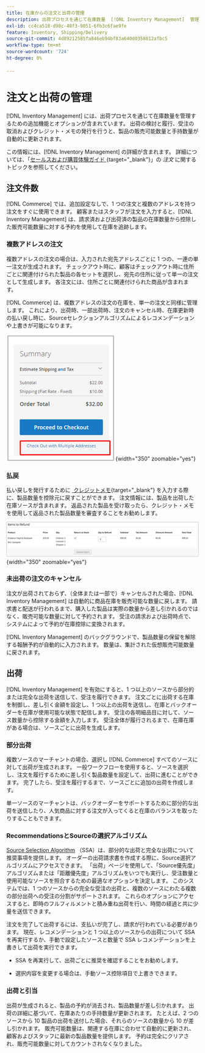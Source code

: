 ```yaml
---
title: 在庫からの注文と出荷の管理
description: 出荷プロセスを通じて在庫数量  [!DNL Inventory Management]  管理するための追加機能とオプションについて説明します。
exl-id: cc4ca518-d98c-48f3-9051-6fb3c6fae9fe
feature: Inventory, Shipping/Delivery
source-git-commit: 4d89212585fa846eb94bf83a640d0358812afbc5
workflow-type: tm+mt
source-wordcount: '724'
ht-degree: 0%

---
```


# 注文と出荷の管理

[!DNL Inventory Management] には、出荷プロセスを通じて在庫数量を管理するための追加機能とオプションが含まれています。 出荷の検討と履行、受注の取消およびクレジット・メモの発行を行うと、製品の販売可能数量と手持数量が自動的に更新されます。

この情報には、[!DNL Inventory Management] の詳細が含まれます。 詳細については、「[&#x200B; セールスおよび購買体験ガイド &#x200B;](../stores-purchase/orders.md){target="_blank"}」の _注文_ に関するトピックを参照してください。

## 注文件数

[!DNL Commerce] では、追加設定なしで、1 つの注文と複数のアドレスを持つ注文をすぐに使用できます。 顧客またはスタッフが注文を入力すると、[!DNL Inventory Management] は、請求済および出荷済の製品の在庫数量から控除した販売可能数量に対する予約を使用して在庫を追跡します。

### 複数アドレスの注文

複数アドレスの注文の場合は、入力された宛先アドレスごとに 1 つの、一連の単一注文が生成されます。 チェックアウト時に、顧客はチェックアウト時に住所ごとに関連付けられた製品の各セットを選択し、宛先の住所に従って単一の注文として生成します。 各注文には、住所ごとに関連付けられた商品が含まれます。

[!DNL Commerce] は、複数アドレスの注文の在庫を、単一の注文と同様に管理します。 これにより、出荷時、一部出荷時、注文のキャンセル時、在庫更新時の払い戻し時に、Sourceセレクションアルゴリズムによるレコメンデーションや上書きが可能になります。

![&#x200B; チェックアウト時のマルチアドレス &#x200B;](assets/inventory-multi-ship.png){width="350" zoomable="yes"}

### 払戻

払い戻しを発行するために [&#x200B; クレジットメモ &#x200B;](../stores-purchase/credit-memo-create.md){target="_blank"} を入力する際に、製品数量を控除元に戻すことができます。 注文情報には、製品を出荷した在庫ソースが含まれます。 返品された製品を受け取ったら、クレジット・メモを使用して返品された製品数量を審査することをお勧めします。

![&#x200B; 返品選択時の返金項目 &#x200B;](assets/credit-memo-items-to-refund.png)
{width="350" zoomable="yes"}

### 未出荷の注文のキャンセル

注文が出荷されておらず、（全体または一部で）キャンセルされた場合、[!DNL Inventory Management] は自動的に商品在庫を販売可能な数量に戻します。 請求書と配送が行われるまで、購入した製品は実際の数量から差し引かれるのではなく、販売可能な数量に対して予約されます。 受注の請求および出荷時点で、システムによって予約が在庫控除に変換されます。

[!DNL Inventory Management] のバックグラウンドで、製品数量の保留を解除する報酬予約が自動的に入力されます。 数量は、集計された仮想販売可能数量に戻されます。

## 出荷

[!DNL Inventory Management] を有効にすると、1 つ以上のソースから部分的または完全な出荷を送信して、受注を履行できます。 注文ごとに出荷する在庫を制御し、差し引く金額を設定し、1 つ以上の出荷を送信し、在庫とバックオーダーを在庫が使用可能な状態で配信します。 受注の各明細品目に対して、ソース数量から控除する金額を入力します。 受注全体が履行されるまで、在庫在庫がある場合は、ソースごとに出荷を生成します。

### 部分出荷

複数ソースのマーチャントの場合、選択し [!DNL Commerce] すべてのソースに対して出荷が生成されます。 一般ワークフローを使用すると、ソースを選択し、注文を履行するために差し引く製品数量を設定して、出荷に進むことができます。 完了したら、受注を履行するまで、ソースごとに追加の出荷を作成します。

単一ソースのマーチャントは、バックオーダーをサポートするために部分的な出荷を送信したり、人気商品に対する注文が入ってくると在庫のバランスを取ったりすることもできます。

### RecommendationsとSourceの選択アルゴリズム

[Source Selection Algorithm](selection-reservations.md) （SSA）は、部分的な出荷と完全な出荷について推奨事項を提供します。 オーダーの出荷請求書を作成する際に、Source選択アルゴリズムにアクセスできます。 「出荷」ページを使用して、「Source優先度」アルゴリズムまたは「距離優先度」アルゴリズムをいつでも実行し、受注数量と使用可能なソースを照合するための最適なオプションを決定します。 このシステムでは、1 つのソースからの完全な受注の出荷と、複数のソースにわたる複数の部分出荷への受注の分割がサポートされます。 これらのオプションにアクセスすると、即時のフルフィルメントと積み重ね出荷を行い、時間の経過と共に少量を送信できます。

注文を完了して出荷するには、支払いが完了し、請求が行われている必要があります。 現在、レコメンデーションと 1 つ以上のソースからの出荷について SSA を再実行するか、手動で設定したソースと数量で SSA レコメンデーションを上書きして出荷を実行できます。

- SSA を再実行して、出荷ごとに推奨を確認することをお勧めします。

- 選択内容を変更する場合は、手動ソース控除項目で上書きできます。

### 出荷と引当

出荷が生成されると、製品の予約が消去され、製品数量が差し引かれます。 出荷の詳細に基づいて、在庫あたりの手持数量が更新されます。 たとえば、2 つのソースから 10 製品の出荷を送付した場合、それらのソースの数量から 10 が差し引かれます。 販売可能数量は、関連する在庫に合わせて自動的に更新され、顧客およびスタッフに最新の製品数量を提供します。 予約は完全にクリアされ、販売可能数量に対してカウントされなくなりました。
